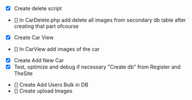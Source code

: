 - [X] Create delete script
- [] In CarDelete.php add delete all images from secondary db table after creating that part ofcourse
- [X] Create Car View
- [] In CarView add images of the car
- [X] Create Add New Car
- [X] Test, optimize and debug if necessary "Create db" from Register and TheSite
- [] Create Add Users Bulk in DB
- [] Create upload Images